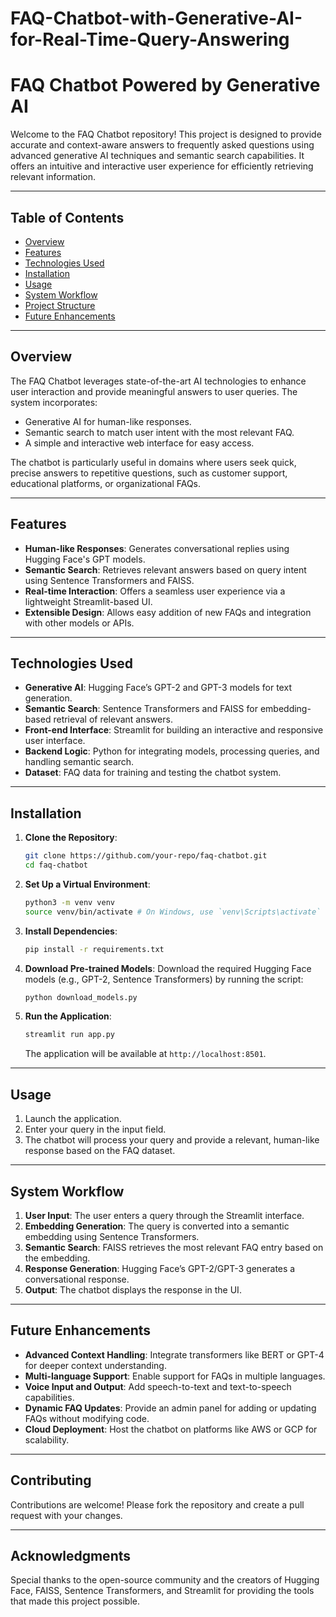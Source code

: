 # FAQ-Chatbot-with-Generative-AI-for-Real-Time-Query-Answering

# FAQ Chatbot Powered by Generative AI

Welcome to the FAQ Chatbot repository! This project is designed to provide accurate and context-aware answers to frequently asked questions using advanced generative AI techniques and semantic search capabilities. It offers an intuitive and interactive user experience for efficiently retrieving relevant information.

---

## Table of Contents
- [Overview](#overview)
- [Features](#features)
- [Technologies Used](#technologies-used)
- [Installation](#installation)
- [Usage](#usage)
- [System Workflow](#system-workflow)
- [Project Structure](#project-structure)
- [Future Enhancements](#future-enhancements)

---

## Overview
The FAQ Chatbot leverages state-of-the-art AI technologies to enhance user interaction and provide meaningful answers to user queries. The system incorporates:
- Generative AI for human-like responses.
- Semantic search to match user intent with the most relevant FAQ.
- A simple and interactive web interface for easy access.

The chatbot is particularly useful in domains where users seek quick, precise answers to repetitive questions, such as customer support, educational platforms, or organizational FAQs.

---

## Features
- **Human-like Responses**: Generates conversational replies using Hugging Face's GPT models.
- **Semantic Search**: Retrieves relevant answers based on query intent using Sentence Transformers and FAISS.
- **Real-time Interaction**: Offers a seamless user experience via a lightweight Streamlit-based UI.
- **Extensible Design**: Allows easy addition of new FAQs and integration with other models or APIs.

---

## Technologies Used
- **Generative AI**: Hugging Face’s GPT-2 and GPT-3 models for text generation.
- **Semantic Search**: Sentence Transformers and FAISS for embedding-based retrieval of relevant answers.
- **Front-end Interface**: Streamlit for building an interactive and responsive user interface.
- **Backend Logic**: Python for integrating models, processing queries, and handling semantic search.
- **Dataset**: FAQ data for training and testing the chatbot system.

---

## Installation

1. **Clone the Repository**:
   ```bash
   git clone https://github.com/your-repo/faq-chatbot.git
   cd faq-chatbot
   ```

2. **Set Up a Virtual Environment**:
   ```bash
   python3 -m venv venv
   source venv/bin/activate # On Windows, use `venv\Scripts\activate`
   ```

3. **Install Dependencies**:
   ```bash
   pip install -r requirements.txt
   ```

4. **Download Pre-trained Models**:
   Download the required Hugging Face models (e.g., GPT-2, Sentence Transformers) by running the script:
   ```bash
   python download_models.py
   ```

5. **Run the Application**:
   ```bash
   streamlit run app.py
   ```
   The application will be available at `http://localhost:8501`.

---

## Usage
1. Launch the application.
2. Enter your query in the input field.
3. The chatbot will process your query and provide a relevant, human-like response based on the FAQ dataset.

---

## System Workflow
1. **User Input**: The user enters a query through the Streamlit interface.
2. **Embedding Generation**: The query is converted into a semantic embedding using Sentence Transformers.
3. **Semantic Search**: FAISS retrieves the most relevant FAQ entry based on the embedding.
4. **Response Generation**: Hugging Face’s GPT-2/GPT-3 generates a conversational response.
5. **Output**: The chatbot displays the response in the UI.

---


## Future Enhancements
- **Advanced Context Handling**: Integrate transformers like BERT or GPT-4 for deeper context understanding.
- **Multi-language Support**: Enable support for FAQs in multiple languages.
- **Voice Input and Output**: Add speech-to-text and text-to-speech capabilities.
- **Dynamic FAQ Updates**: Provide an admin panel for adding or updating FAQs without modifying code.
- **Cloud Deployment**: Host the chatbot on platforms like AWS or GCP for scalability.

---

## Contributing
Contributions are welcome! Please fork the repository and create a pull request with your changes.

---

## Acknowledgments
Special thanks to the open-source community and the creators of Hugging Face, FAISS, Sentence Transformers, and Streamlit for providing the tools that made this project possible.
